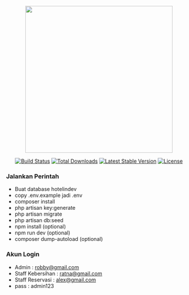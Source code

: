 <p align="center"><a href="https://laravel.com" target="_blank"><img src="https://raw.githubusercontent.com/laravel/art/master/logo-lockup/5%20SVG/2%20CMYK/1%20Full%20Color/laravel-logolockup-cmyk-red.svg" width="400"></a></p>

<p align="center">
<a href="https://travis-ci.org/laravel/framework"><img src="https://travis-ci.org/laravel/framework.svg" alt="Build Status"></a>
<a href="https://packagist.org/packages/laravel/framework"><img src="https://img.shields.io/packagist/dt/laravel/framework" alt="Total Downloads"></a>
<a href="https://packagist.org/packages/laravel/framework"><img src="https://img.shields.io/packagist/v/laravel/framework" alt="Latest Stable Version"></a>
<a href="https://packagist.org/packages/laravel/framework"><img src="https://img.shields.io/packagist/l/laravel/framework" alt="License"></a>
</p>

### Jalankan Perintah

- Buat database hotelindev
- copy .env.example jadi .env
- composer install
- php artisan key:generate
- php artisan migrate
- php artisan db:seed
- npm install (optional)
- npm run dev (optional)
- composer dump-autoload (optional)

### Akun Login
- Admin : robby@gmail.com
- Staff Kebersihan : ratna@gmail.com
- Staff Reservasi : alex@gmail.com
- pass : admin123


